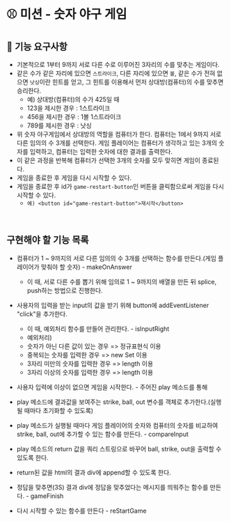 # ⚾ 미션 - 숫자 야구 게임

## 🎯 기능 요구사항

- 기본적으로 1부터 9까지 서로 다른 수로 이루어진 3자리의 수를 맞추는 게임이다.
- 같은 수가 같은 자리에 있으면 `스트라이크`, 다른 자리에 있으면 `볼`, 같은 수가 전혀 없으면 `낫싱`이란 힌트를 얻고, 그 힌트를 이용해서 먼저 상대방(컴퓨터)의 수를 맞추면 승리한다.
  - 예) 상대방(컴퓨터)의 수가 425일 때
  - 123을 제시한 경우 : 1스트라이크
  - 456을 제시한 경우 : 1볼 1스트라이크
  - 789를 제시한 경우 : 낫싱
- 위 숫자 야구게임에서 상대방의 역할을 컴퓨터가 한다. 컴퓨터는 1에서 9까지 서로 다른 임의의 수 3개를 선택한다. 게임 플레이어는 컴퓨터가 생각하고 있는 3개의 숫자를 입력하고, 컴퓨터는 입력한 숫자에 대한 결과를 출력한다.
- 이 같은 과정을 반복해 컴퓨터가 선택한 3개의 숫자를 모두 맞히면 게임이 종료된다.
- 게임을 종료한 후 게임을 다시 시작할 수 있다.
- 게임을 종료한 후 id가 `game-restart-button`인 버튼을 클릭함으로써 게임을 다시 시작할 수 있다. 
  - `예) <button id="game-restart-button">재시작</button>`

<br>

## 구현해야 할 기능 목록

  - 컴퓨터가 1 ~ 9까지의 서로 다른 임의의 수 3개를 선택하는 함수를 만든다.(게임 플레이어가 맞춰야 할 숫자) - makeOnAnswer
    - 이 때, 서로 다른 수를 뽑기 위해 임의로 1 ~ 9까지의 배열을 만든 뒤 splice, push하는 방법으로 진행한다.
    
  - 사용자의 입력을 받는 input의 값을 받기 위해 button에 addEventListener "click"을 추가한다.
    - 이 때, 예외처리 함수를 만들어 관리한다. - isInputRight
    - 예외처리) 
    - 숫자가 아닌 다른 값이 있는 경우 => 정규표현식 이용
    - 중복되는 숫자를 입력한 경우 => new Set 이용
    - 3자리 미만의 숫자를 입력한 경우 => length 이용
    - 3자리 이상의 숫자를 입력한 경우 => length 이용
    
  - 사용자 입력에 이상이 없으면 게임을 시작한다. - 주어진 play 메소드를 통해
  - play 메소드에 결과값을 보여주는 strike, ball, out 변수를 객체로 추가한다.(실행될 때마다 초기화할 수 있도록)
  - play 메소드가 실행될 때마다 게임 플레이어의 숫자와 컴퓨터의 숫자를 비교하여 strike, ball, out에 추가할 수 있는 함수를 만든다. - compareInput
  - play 메소드의 return 값을 쿼리 스트링으로 바꾸어 ball, strike, out을 출력할 수 있도록 한다.
  - return된 값을 html의 결과 div에 append할 수 있도록 한다.
  
  - 정답을 맞추면(3S) 결과 div에 정답을 맞추었다는 메시지를 띄워주는 함수를 만든다. - gameFinish
  
  - 다시 시작할 수 있는 함수를 만든다 - reStartGame
